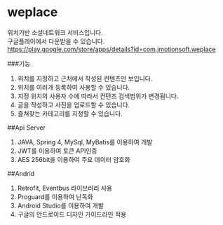 # weplace

위치기반 소셜네트워크 서비스입니다.</br>
구글플레이에서 다운받을 수 있습니다.</br>
https://play.google.com/store/apps/details?id=com.jmotionsoft.weplace
	
###기능
1. 위치를 지정하고 근처에서 작성된 컨텐츠만 보입니다.
2. 위치를 여러개 등록하여 사용할 수 있습니다.
3. 지정 위치의 사용자 수에 따라서 컨텐츠 검색범위가 변경됩니다.
4. 글을 작성하고 사진을 업로드할 수 있습니다.
5. 즐쳐찾는 카테고리를 지정할 수 있습니다.

##Api Server	
1. JAVA, Spring 4, MySql, MyBatis를 이용하여 개발
2. JWT를 이용하여 토큰 API인증
3. AES 256bit을 이용하여 주요 데이터 암호화
		
##Andrid
1. Retrofit, Eventbus 라이브러리 사용
2. Proguard를 이용하여 난독화
3. Android Studio를 이용하여 개발
4. 구글의 안드로이드 디자인 가이드라인 적용
